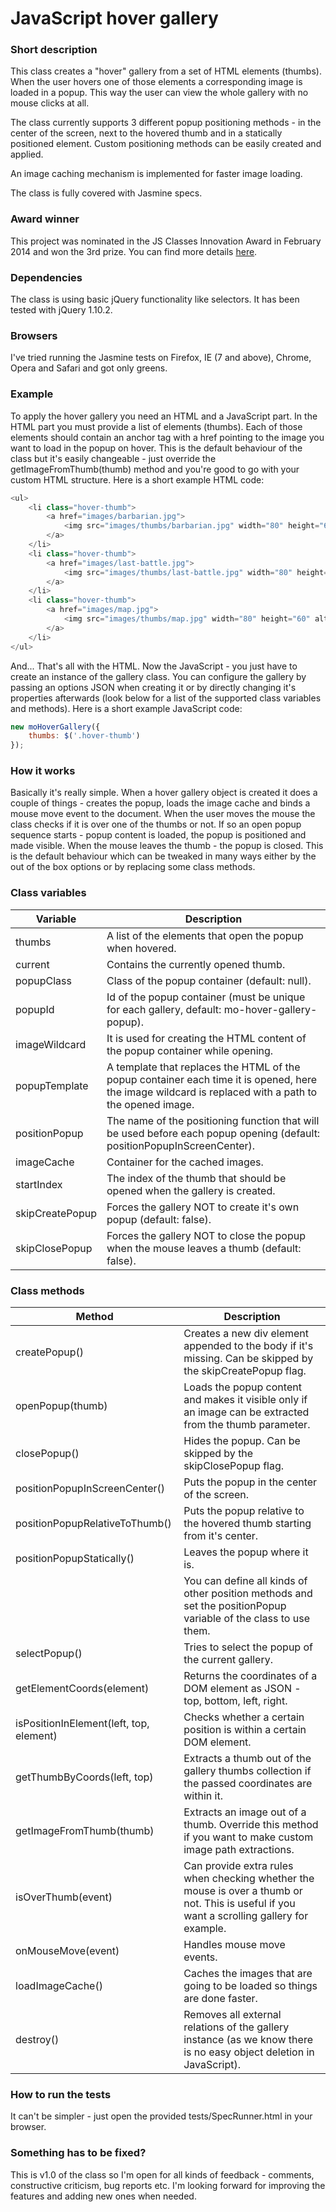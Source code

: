 # JavaScript hover gallery

### Short description

This class creates a "hover" gallery from a set of HTML elements (thumbs). When 
the user hovers one of those elements a corresponding image is loaded in a popup. 
This way the user can view the whole gallery with no mouse clicks at all.

The class currently supports 3 different popup positioning methods - in the center 
of the screen, next to the hovered thumb and in a statically positioned element. 
Custom positioning methods can be easily created and applied.

An image caching mechanism is implemented for faster image loading.

The class is fully covered with Jasmine specs.

### Award winner

This project was nominated in the JS Classes Innovation Award in February 2014 and
won the 3rd prize. You can find more details [here](https://www.jsclasses.org/package/322-JavaScript-Switch-images-in-a-gallery-when-user-hovers-them.html).

### Dependencies

The class is using basic jQuery functionality like selectors. It has been tested 
with jQuery 1.10.2. 

### Browsers

I've tried running the Jasmine tests on Firefox, IE (7 and above), Chrome, Opera 
and Safari and got only greens.

### Example

To apply the hover gallery you need an HTML and a JavaScript part. In the HTML 
part you must provide a list of elements (thumbs). Each of those elements should 
contain an anchor tag with a href pointing to the image you want to load in the 
popup on hover. This is the default behaviour of the class but it's easily 
changeable - just override the getImageFromThumb(thumb) method and you're good 
to go with your custom HTML structure. Here is a short example HTML code:

```php
<ul>
    <li class="hover-thumb">
        <a href="images/barbarian.jpg">
            <img src="images/thumbs/barbarian.jpg" width="80" height="60" alt="barbarian" />
        </a>
    </li>
    <li class="hover-thumb">
        <a href="images/last-battle.jpg">
            <img src="images/thumbs/last-battle.jpg" width="80" height="60" alt="last-battle" />
        </a>
    </li>
    <li class="hover-thumb">
        <a href="images/map.jpg">
            <img src="images/thumbs/map.jpg" width="80" height="60" alt="map" />
        </a>
    </li>
</ul>
```

And... That's all with the HTML. Now the JavaScript - you just have to create an 
instance of the gallery class. You can configure the gallery by passing an 
options JSON when creating it or by directly changing it's properties afterwards 
(look below for a list of the supported class variables and methods). Here is a 
short example JavaScript code:

```javascript
new moHoverGallery({
    thumbs: $('.hover-thumb')
});
```

### How it works

Basically it's really simple. When a hover gallery object is created it does a 
couple of things - creates the popup, loads the image cache and binds a mouse 
move event to the document. When the user moves the mouse the class checks if it 
is over one of the thumbs or not. If so an open popup sequence starts - popup
content is loaded, the popup is positioned and made visible. When the mouse 
leaves the thumb - the popup is closed. This is the default behaviour which can 
be tweaked in many ways either by the out of the box options or by replacing 
some class methods.

### Class variables

| Variable        | Description 
| --------------- | -----------
| thumbs          | A list of the elements that open the popup when hovered.
| current         | Contains the currently opened thumb.
| popupClass      | Class of the popup container (default: null).
| popupId         | Id of the popup container (must be unique for each gallery, default: mo-hover-gallery-popup).
| imageWildcard   | It is used for creating the HTML content of the popup container while opening.
| popupTemplate   | A template that replaces the HTML of the popup container each time it is opened, here the image wildcard is replaced with a path to the opened image.
| positionPopup   | The name of the positioning function that will be used before each popup opening (default: positionPopupInScreenCenter).
| imageCache      | Container for the cached images.
| startIndex      | The index of the thumb that should be opened when the gallery is created.
| skipCreatePopup | Forces the gallery NOT to create it's own popup (default: false).
| skipClosePopup  | Forces the gallery NOT to close the popup when the mouse leaves a thumb (default: false).

### Class methods

| Method                                  | Description 
| --------------------------------------- | -----------
| createPopup()                           | Creates a new div element appended to the body if it's missing. Can be skipped by the skipCreatePopup flag.
| openPopup(thumb)                        | Loads the popup content and makes it visible only if an image can be extracted from the thumb parameter. 
| closePopup()                            | Hides the popup. Can be skipped by the skipClosePopup flag.
| positionPopupInScreenCenter()           | Puts the popup in the center of the screen.
| positionPopupRelativeToThumb()          | Puts the popup relative to the hovered thumb starting from it's center.
| positionPopupStatically()               | Leaves the popup where it is.
|                                         | You can define all kinds of other position methods and set the positionPopup variable of the class to use them.
| selectPopup()                           | Tries to select the popup of the current gallery.
| getElementCoords(element)               | Returns the coordinates of a DOM element as JSON - top, bottom, left, right.
| isPositionInElement(left, top, element) | Checks whether a certain position is within a certain DOM element.
| getThumbByCoords(left, top)             | Extracts a thumb out of the gallery thumbs collection if the passed coordinates are within it.
| getImageFromThumb(thumb)                | Extracts an image out of a thumb. Override this method if you want to make custom image path extractions.
| isOverThumb(event)                      | Can provide extra rules when checking whether the mouse is over a thumb or not. This is useful if you want a scrolling gallery for example.
| onMouseMove(event)                      | Handles mouse move events.
| loadImageCache()                        | Caches the images that are going to be loaded so things are done faster.
| destroy()                               | Removes all external relations of the gallery instance (as we know there is no easy object deletion in JavaScript). 

### How to run the tests

It can't be simpler - just open the provided tests/SpecRunner.html in your browser.

### Something has to be fixed?

This is v1.0 of the class so I'm open for all kinds of feedback - comments, 
constructive criticism, bug reports etc. I'm looking forward for improving the 
features and adding new ones when needed.
